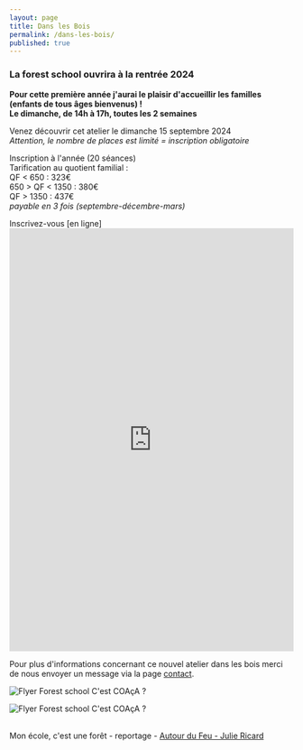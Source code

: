 ```yaml
---
layout: page
title: Dans les Bois
permalink: /dans-les-bois/
published: true
---
```


### La forest school ouvrira à la rentrée 2024

**Pour cette première année j'aurai le plaisir d'accueillir les familles (enfants de tous âges bienvenus) !<br>
Le dimanche, de 14h à 17h, toutes les 2 semaines**

  
Venez découvrir cet atelier le dimanche 15 septembre 2024 <br>
*Attention, le nombre de places est limité = inscription obligatoire*<br>

Inscription à l'année (20 séances)<br>
Tarification au quotient familial :<br>
 QF < 650 : 323€<br>
 650 > QF < 1350 : 380€<br>
 QF > 1350 : 437€<br>
*payable en 3 fois (septembre-décembre-mars)*

Inscrivez-vous [en ligne] <iframe id="haWidget" allowtransparency="true" scrolling="auto" src="https://www.helloasso.com/associations/c-est-coaca-c-est-de-la-culture-d-ocytocine-pour-accorder-le-coeur-et-les-actes/adhesions/atelier-familles-dans-les-bois/widget" style="width: 100%; height: 750px; border: none;"></iframe>

<!-- 
Selon la demande nous pourrons accueillir des écoles, des crèches ou des assistantes maternelles en semaine, sur les périodes scolaires
mais aussi des familles sur les périodes de vacances ou les week-ends.
-->
Pour plus d'informations concernant ce nouvel atelier dans les bois merci de nous envoyer un message via la page [contact](https://cest-coaca.fr/contact/).
 
<img class="fit-picture" src="../../../assets/img/flyer atelier famille web.jpg"
     alt="Flyer Forest school C'est COAçA ?">

<img class="fit-picture" src="../../../assets/img/flyer web août 2024 page2.jpg"
     alt="Flyer Forest school C'est COAçA ?">


<br>
Mon école, c'est une forêt - reportage
- <a href="https://www.facebook.com/konbininews/videos/264734061468880/"> Autour du Feu - Julie Ricard</a>



<!-- This is the base Jekyll theme. You can find out more info about customizing your Jekyll theme, as well as basic Jekyll usage documentation at [jekyllrb.com](https://jekyllrb.com/)

You can find the source code for Minima at GitHub:
[jekyll][jekyll-organization] /
[minima](https://github.com/jekyll/minima)

You can find the source code for Jekyll at GitHub:
[jekyll][jekyll-organization] /
[jekyll](https://github.com/jekyll/jekyll)


[jekyll-organization]: https://github.com/jekyll 
-->
